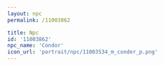 ```yaml
---
layout: npc
permalink: /11003862

title: Npc
id: '11003862'
npc_name: 'Condor'
icon_url: 'portrait/npc/11003534_m_conder_p.png'
---
```

